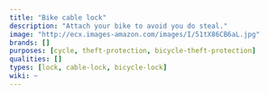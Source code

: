 ```yaml
---
title: "Bike cable lock"
description: "Attach your bike to avoid you do steal."
image: "http://ecx.images-amazon.com/images/I/51tX86CB6aL.jpg"
brands: []
purposes: [cycle, theft-protection, bicycle-theft-protection]
qualities: []
types: [lock, cable-lock, bicycle-lock]
wiki: ~
---
```

